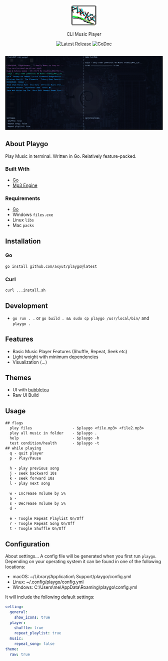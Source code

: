 <p align="center">
  <img src="./assets/logo.png" height="70" width="90" />
  <p align="center">
    CLI Music Player
  </p>
  <p align="center">
    <a href="https://github.com/axyut/playgo/releases"><img src="https://img.shields.io/github/v/release/axyut/playgo" alt="Latest Release"></a>
    <a href="https://pkg.go.dev/github.com/axyut/playgo#section-readme"><img src="https://godoc.org/github.com/golang/gddo?status.svg" alt="GoDoc"></a>
  </p>
</p>

<p align="center" style="margin-top: 30px; margin-bottom: 20px;">
  <img src="./assets/player.png" alt="default screenshot">
</p>

## About Playgo

Play Music in terminal. Written in Go. Relatively feature-packed.

### Built With

- [Go](https://golang.org/)
- [Mp3 Engine](https://github.com/ebitengine/oto/v3)

### Requirements
- [Go](https://golang.org/)
- Windows `files.exe`
- Linux `libs`
- Mac `packs`

## Installation

### Go
```bash
go install github.com/axyut/playgo@latest
```
### Curl
```bash
curl ...install.sh
```

## Development
- `go run . .` or `go build . && sudo cp playgo /usr/local/bin/` and `playgo .`

## Features
- Basic Music Player Features (Shuffle, Repeat, Seek etc)
- Light weight with minimum dependencies
- Visualization (...)

## Themes
- UI with [bubbletea](https://github.com/charmbracelet/bubbletea)
- Raw UI Build

## Usage
```plaintext
## flags
  play files                  - $playgo <file.mp3> <file2.mp3>
  play all music in folder    - $playgo .
  help                        - $playgo -h
  test condition/health       - $playgo -t
## while playing
  q - quit player
  p - Play/Pause

  h - play previous song
  j - seek backward 10s
  k - seek forward 10s
  l - play next song

  w - Increase Volume by 5%
  a - 
  s - Decrease Volume by 5%
  d -

  e - Toogle Repeat Playlist On/Off
  r - Toogle Repeat Song On/Off
  t - Toogle Shuffle On/Off
```
## Configuration
About settings...
A config file will be generated when you first run `playgo`. Depending on your operating system it can be found in one of the following locations:

- macOS: ~/Library/Application\ Support/playgo/config.yml
- Linux: ~/.config/playgo/config.yml
- Windows: C:\Users\me\AppData\Roaming\playgo\config.yml

It will include the following default settings:

```yml
setting:
  general:
    show_icons: true
  player:
    shuffle: true
    repeat_playlist: true
  music:
    repeat_song: false
theme:
  raw: true
```

<!-- imp
[project structure](https://github.com/golang-standards/project-layout/blob/master/test/README.md)
setup go build command with test mp3 files
-->
